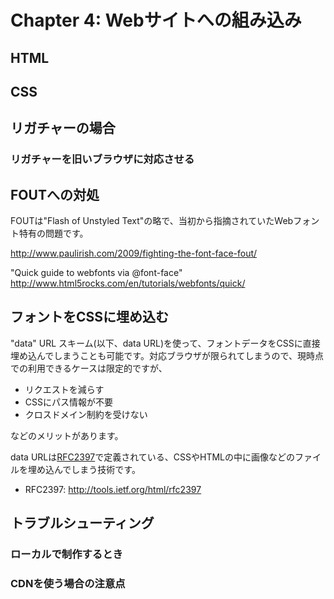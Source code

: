 # Chapter 4: Webサイトへの組み込み


## HTML



## CSS



## リガチャーの場合



### リガチャーを旧いブラウザに対応させる


## FOUTへの対処

FOUTは"Flash of Unstyled Text"の略で、当初から指摘されていたWebフォント特有の問題です。

http://www.paulirish.com/2009/fighting-the-font-face-fout/


"Quick guide to webfonts via @font-face"
http://www.html5rocks.com/en/tutorials/webfonts/quick/


## フォントをCSSに埋め込む

"data" URL スキーム(以下、data URL)を使って、フォントデータをCSSに直接埋め込んでしまうことも可能です。対応ブラウザが限られてしまうので、現時点での利用できるケースは限定的ですが、

- リクエストを減らす
- CSSにパス情報が不要
- クロスドメイン制約を受けない

などのメリットがあります。

data URLは[RFC2397](http://tools.ietf.org/html/rfc2397)で定義されている、CSSやHTMLの中に画像などのファイルを埋め込んでしまう技術です。

- RFC2397: http://tools.ietf.org/html/rfc2397


## トラブルシューティング


### ローカルで制作するとき


### CDNを使う場合の注意点


